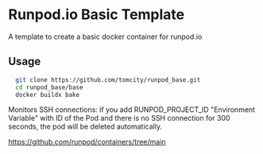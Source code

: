 # Runpod.io Basic Template

A template to create a basic docker container for runpod.io 

## Usage

```bash
  git clone https://github.com/tomcity/runpod_base.git
  cd runpod_base/base
  docker buildx bake
```

Monitors SSH connections: if you add RUNPOD_PROJECT_ID "Environment Variable" with ID of the Pod and there is no SSH connection for 300 seconds, the pod will be deleted automatically.


https://github.com/runpod/containers/tree/main
